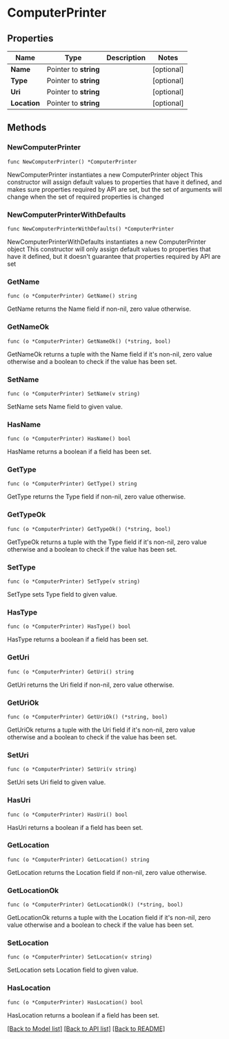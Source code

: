 # ComputerPrinter

## Properties

Name | Type | Description | Notes
------------ | ------------- | ------------- | -------------
**Name** | Pointer to **string** |  | [optional] 
**Type** | Pointer to **string** |  | [optional] 
**Uri** | Pointer to **string** |  | [optional] 
**Location** | Pointer to **string** |  | [optional] 

## Methods

### NewComputerPrinter

`func NewComputerPrinter() *ComputerPrinter`

NewComputerPrinter instantiates a new ComputerPrinter object
This constructor will assign default values to properties that have it defined,
and makes sure properties required by API are set, but the set of arguments
will change when the set of required properties is changed

### NewComputerPrinterWithDefaults

`func NewComputerPrinterWithDefaults() *ComputerPrinter`

NewComputerPrinterWithDefaults instantiates a new ComputerPrinter object
This constructor will only assign default values to properties that have it defined,
but it doesn't guarantee that properties required by API are set

### GetName

`func (o *ComputerPrinter) GetName() string`

GetName returns the Name field if non-nil, zero value otherwise.

### GetNameOk

`func (o *ComputerPrinter) GetNameOk() (*string, bool)`

GetNameOk returns a tuple with the Name field if it's non-nil, zero value otherwise
and a boolean to check if the value has been set.

### SetName

`func (o *ComputerPrinter) SetName(v string)`

SetName sets Name field to given value.

### HasName

`func (o *ComputerPrinter) HasName() bool`

HasName returns a boolean if a field has been set.

### GetType

`func (o *ComputerPrinter) GetType() string`

GetType returns the Type field if non-nil, zero value otherwise.

### GetTypeOk

`func (o *ComputerPrinter) GetTypeOk() (*string, bool)`

GetTypeOk returns a tuple with the Type field if it's non-nil, zero value otherwise
and a boolean to check if the value has been set.

### SetType

`func (o *ComputerPrinter) SetType(v string)`

SetType sets Type field to given value.

### HasType

`func (o *ComputerPrinter) HasType() bool`

HasType returns a boolean if a field has been set.

### GetUri

`func (o *ComputerPrinter) GetUri() string`

GetUri returns the Uri field if non-nil, zero value otherwise.

### GetUriOk

`func (o *ComputerPrinter) GetUriOk() (*string, bool)`

GetUriOk returns a tuple with the Uri field if it's non-nil, zero value otherwise
and a boolean to check if the value has been set.

### SetUri

`func (o *ComputerPrinter) SetUri(v string)`

SetUri sets Uri field to given value.

### HasUri

`func (o *ComputerPrinter) HasUri() bool`

HasUri returns a boolean if a field has been set.

### GetLocation

`func (o *ComputerPrinter) GetLocation() string`

GetLocation returns the Location field if non-nil, zero value otherwise.

### GetLocationOk

`func (o *ComputerPrinter) GetLocationOk() (*string, bool)`

GetLocationOk returns a tuple with the Location field if it's non-nil, zero value otherwise
and a boolean to check if the value has been set.

### SetLocation

`func (o *ComputerPrinter) SetLocation(v string)`

SetLocation sets Location field to given value.

### HasLocation

`func (o *ComputerPrinter) HasLocation() bool`

HasLocation returns a boolean if a field has been set.


[[Back to Model list]](../README.md#documentation-for-models) [[Back to API list]](../README.md#documentation-for-api-endpoints) [[Back to README]](../README.md)


